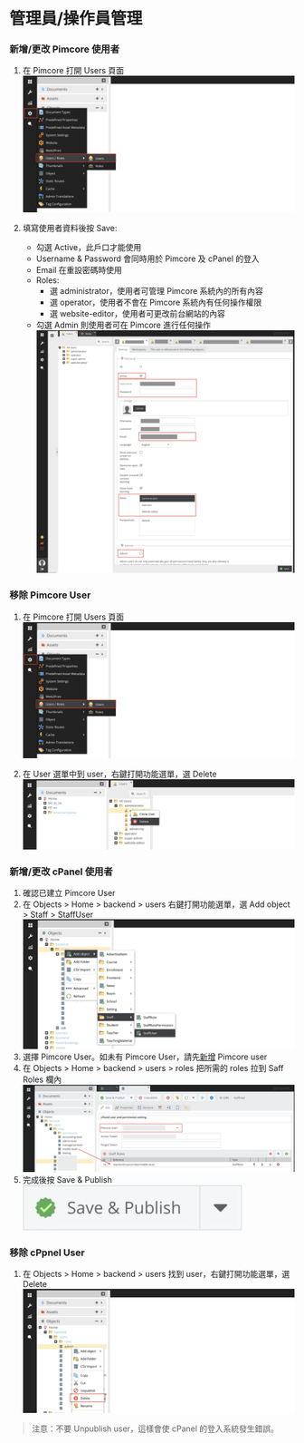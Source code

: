 # 管理員/操作員管理

### 新增/更改 Pimcore 使用者

1. 在 Pimcore 打開 Users 頁面
![](images/01.jpg)

2. 填寫使用者資料後按 Save:<br>
   - 勾選 Active，此戶口才能使用
   - Username & Password 會同時用於 Pimcore 及 cPanel 的登入
   - Email 在重設密碼時使用
   - Roles: 
     - 選 administrator，使用者可管理 Pimcore 系統內的所有內容
     - 選 operator，使用者不會在 Pimcore 系統內有任何操作權限
     - 選 website-editor，使用者可更改前台網站的內容
   - 勾選 Admin 則使用者可在 Pimcore 進行任何操作
![](images/02.jpg)

### 移除 Pimcore User

1. 在 Pimcore 打開 Users 頁面
![](images/01.jpg)

2. 在 User 選單中到 user，右鍵打開功能選單，選 Delete
![](images/14.jpg)


### 新增/更改 cPanel 使用者

1. 確認已建立 Pimcore User
2. 在 Objects > Home > backend > users 右鍵打開功能選單，選 Add object > Staff > StaffUser
![](images/03.jpg)
3. 選擇 Pimcore User。如未有 Pimcore User，請先[新增](#新增更改-pimcore-使用者) Pimcore user
4. 在 Objects > Home > backend > users > roles 把所需的 roles 拉到 Saff Roles 欄內
![](images/07.jpg)
5. 完成後按 Save & Publish <img class="inline-img" src="/images/save-and-publish.jpg">

### 移除 cPpnel User
1. 在 Objects > Home > backend > users 找到 user，右鍵打開功能選單，選 Delete
![](images/15.jpg)

> 注意：不要 Unpublish user，這樣會使 cPanel 的登入系統發生錯誤。
